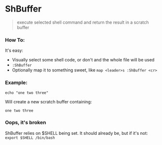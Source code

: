 # ShBuffer

> execute selected shell command and return the result in a scratch buffer

### How To:

It's easy:
- Visually select some shell code, or don't and the whole file will be used
- `:ShBuffer`
- Optionally map it to something sweet, like `map <leader>s :ShBuffer <cr>`

### Example:

````
echo "one two three"
````

Will create a new scratch buffer containing:

````
one two three
````

### Oops, it's broken

ShBuffer relies on $SHELL being set.  It should already be, but if it's not: `export $SHELL /bin/bash`
